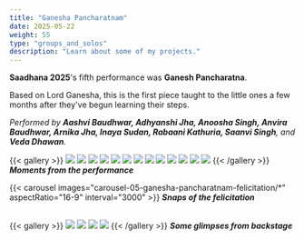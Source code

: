 ```yaml
---
title: "Ganesha Pancharatnam"
date: 2025-05-22
weight: 55
type: "groups_and_solos"
description: "Learn about some of my projects."
---
```

**Saadhana 2025**'s fifth performance was **Ganesh Pancharatna**.<br />

Based on Lord Ganesha, this is the first piece taught to the little ones a few months after they've begun learning their steps.
<br /> 

_Performed by **Aashvi Baudhwar, Adhyanshi Jha, Anoosha Singh, Anvira Baudhwar, Arnika Jha, Inaya Sudan, Rabaani Kathuria, Saanvi Singh**, and **Veda Dhawan**._

{{< gallery >}}
  <img src="gallery-05-ganesha-pancharatnam-performance/05-P1072141.JPG" class="grid-w100 md:grid-w100 xl:grid-w50" />
  <img src="gallery-05-ganesha-pancharatnam-performance/05-P1072150.JPG" class="grid-w50 md:grid-w50 xl:grid-w25" />
  <img src="gallery-05-ganesha-pancharatnam-performance/05-P1072151.JPG" class="grid-w50 md:grid-w50 xl:grid-w25" />
  <img src="gallery-05-ganesha-pancharatnam-performance/05-P1072154.JPG" class="grid-w50 md:grid-w50 xl:grid-w50" />
  <img src="gallery-05-ganesha-pancharatnam-performance/05-P1072156.JPG" class="grid-w50 md:grid-w50 xl:grid-w25" />
  <img src="gallery-05-ganesha-pancharatnam-performance/05-P1072160.JPG" class="grid-w50 md:grid-w50 xl:grid-w25" />
  <img src="gallery-05-ganesha-pancharatnam-performance/05-P1072161.JPG" class="grid-w50 md:grid-w50 xl:grid-w25" />
  <img src="gallery-05-ganesha-pancharatnam-performance/05-P1072162.JPG" class="grid-w100 md:grid-w100 xl:grid-w50" />
  <img src="gallery-05-ganesha-pancharatnam-performance/05-P1072170.JPG" class="grid-w50 md:grid-w50 xl:grid-w25" />
  <img src="gallery-05-ganesha-pancharatnam-performance/05-P1072180.JPG" class="grid-w50 md:grid-w50 xl:grid-w25" />
  <img src="gallery-05-ganesha-pancharatnam-performance/05-P1072190.JPG" class="grid-w50 md:grid-w50 xl:grid-w25" />
  <img src="gallery-05-ganesha-pancharatnam-performance/05-P1072193.JPG" class="grid-w50 md:grid-w50 xl:grid-w25" />
  <img src="gallery-05-ganesha-pancharatnam-performance/05-P1072197.JPG" class="grid-w50 md:grid-w50 xl:grid-w25" />
{{< /gallery >}}
_**Moments from the performance**_
<br />

{{< carousel images="carousel-05-ganesha-pancharatnam-felicitation/*" aspectRatio="16-9" interval="3000" >}}
_**Snaps of the felicitation**_
<br />
<br />

{{< gallery >}}
  <img src="gallery-05-ganesha-pancharatnam-backstage/05-P1071619.JPG" class="grid-w50 md:grid-w33 xl:grid-w15" />
  <img src="gallery-05-ganesha-pancharatnam-backstage/05-P1071593.JPG" class="grid-w50 md:grid-w33 xl:grid-w25" />
  <img src="gallery-05-ganesha-pancharatnam-backstage/05-P1071606.JPG" class="grid-w50 md:grid-w33 xl:grid-w25" />
  <img src="gallery-05-ganesha-pancharatnam-backstage/05-P1071615.JPG" class="grid-w50 md:grid-w33 xl:grid-w25" />
{{< /gallery >}}
_**Some glimpses from backstage**_

